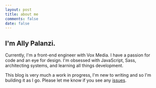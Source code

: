 ```yaml
---
layout: post
title: about me
comments: false
date: false
---
```


## I'm Ally Palanzi.

Currently, I'm a front-end engineer with Vox Media. I have a passion for code and an eye for design. I'm obsessed with JavaScript, Sass, architecting systems, and learning all things development.

This blog is very much a work in progress, I'm new to writing and so I'm building it as I go. Please let me know if you see any [issues](http://www.github.com/allypalanzi/allypalanzi.github.io/issues).

